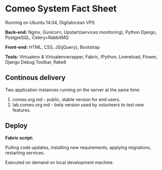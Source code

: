 # Comeo System Fact Sheet

Running on Ubuntu 14.04, Digitalocean VPS

**Back-end:** Nginx, Gunicorn, Upstart(services monitoring), Python Django, PostgreSQL,
Celery+RabbitMQ

**Front-end:** HTML, CSS, JS(jQuery), Bootstrap

**Tools:** Virtualenv & Virtualenvwrapper, Fabric, IPython, Livereload, Flower, Django Debug
Toolbar, flake8

## Continous delivery
Two application instances running on the server at the same time:

1. comeo.org.md - public, stable version for end users.
2. lab.comeo.org.md - beta version used by volunteers to test new features.

## Deploy
**Fabric script:**

Pulling code updates, installing new requirements, applying migrations, restarting services.

Executed on demand on local development machine.